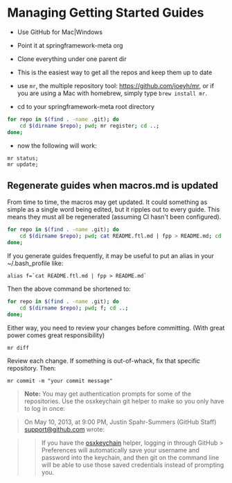 # Managing Getting Started Guides

- Use GitHub for Mac|Windows
- Point it at springframework-meta org
- Clone everything under one parent dir
- This is the easiest way to get all the repos and keep them up to date

- use `mr`, the multiple repository tool: https://github.com/joeyh/mr, or if you are using a Mac with homebrew, simply type `brew install mr`.
- cd to your springframework-meta root directory
```sh
for repo in $(find . -name .git); do
	cd $(dirname $repo); pwd; mr register; cd ..;
done;
```
- now the following will work:
```
mr status;
mr update;
```

## Regenerate guides when macros.md is updated

From time to time, the macros may get updated. It could something as simple as a single word being edited,
but it ripples out to every guide. This means they must all be regenerated (assuming CI hasn't been configured).

```sh
for repo in $(find . -name .git); do
	cd $(dirname $repo); pwd; cat README.ftl.md | fpp > README.md; cd ..;
done;
```

If you generate guides frequently, it may be useful to put an alias in your ~/.bash_profile like:

    alias f=`cat README.ftl.md | fpp > README.md`

Then the above command be shortened to:

```sh
for repo in $(find . -name .git); do
	cd $(dirname $repo); pwd; f; cd ..;
done;
```

Either way, you need to review your changes before committing. (With great power comes great responsibility)

    mr diff
    
Review each change. If something is out-of-whack, fix that specific repository. Then:

    mr commit -m "your commit message"

> **Note:** You may get authentication prompts for some of the repositories. Use the osxkeychain git helper to make so you only have to log in once:

> On May 10, 2013, at 9:00 PM, Justin Spahr-Summers (GitHub Staff) <support@github.com> wrote:

>> If you have the [osxkeychain](https://help.github.com/articles/set-up-git#password-caching) helper, logging in through GitHub > Preferences will automatically save your username and password into the keychain, and then git on the command line will be able to use those saved credentials instead of prompting you.
